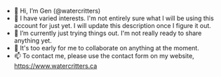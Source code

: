 - 👋 Hi, I’m Gen (@watercritters)
- 👀 I have varied interests. I'm not entirely sure what I will be using this account for just yet. I will update this description once I figure it out.
- 🌱 I’m currently just trying things out. I'm not really ready to share anything yet.
- 💞️ It's too early for me to collaborate on anything at the moment. 
- 📫 To contact me, please use the contact form on my website, https://www.watercritters.ca 

<!---
watercritters/watercritters is a ✨ special ✨ repository because its `README.md` (this file) appears on your GitHub profile.
You can click the Preview link to take a look at your changes.
--->
